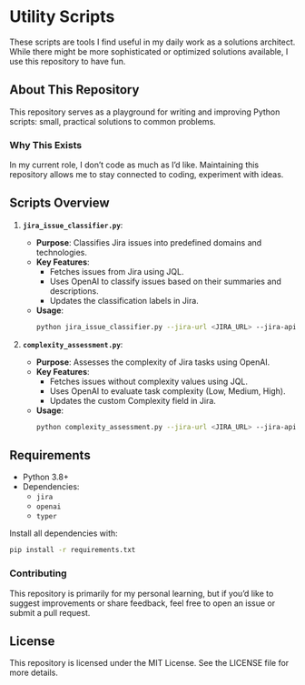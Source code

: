 # Utility Scripts

These scripts are tools I find useful in my daily work as a solutions architect. While there might be more sophisticated or optimized solutions available, I use this repository to have fun.

## About This Repository

This repository serves as a playground for writing and improving Python scripts: small, practical solutions to common problems.

### Why This Exists
In my current role, I don’t code as much as I’d like. Maintaining this repository allows me to stay connected to coding, experiment with ideas.

## Scripts Overview

1. **`jira_issue_classifier.py`**:
    - **Purpose**: Classifies Jira issues into predefined domains and technologies.
    - **Key Features**:
        - Fetches issues from Jira using JQL.
        - Uses OpenAI to classify issues based on their summaries and descriptions.
        - Updates the classification labels in Jira.
    - **Usage**:
      ```bash
      python jira_issue_classifier.py --jira-url <JIRA_URL> --jira-api-token <API_TOKEN> --openai-api-key <OPENAI_KEY> <JQL>
      ```

2. **`complexity_assessment.py`**:
    - **Purpose**: Assesses the complexity of Jira tasks using OpenAI.
    - **Key Features**:
        - Fetches issues without complexity values using JQL.
        - Uses OpenAI to evaluate task complexity (Low, Medium, High).
        - Updates the custom Complexity field in Jira.
    - **Usage**:
      ```bash
      python complexity_assessment.py --jira-url <JIRA_URL> --jira-api-token <API_TOKEN> --openai-api-key <OPENAI_KEY> <JQL>
      ```

## Requirements

- Python 3.8+
- Dependencies:
    - `jira`
    - `openai`
    - `typer`

Install all dependencies with:
```bash
pip install -r requirements.txt
```

### Contributing

This repository is primarily for my personal learning, but if you’d like to suggest improvements or share feedback, feel free to open an issue or submit a pull request.

## License

This repository is licensed under the MIT License. See the LICENSE file for more details.